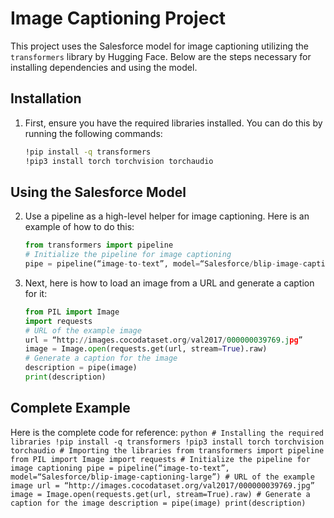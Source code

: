 # Image Captioning Project
This project uses the Salesforce model for image captioning utilizing the `transformers` library by Hugging Face. Below are the steps necessary for installing dependencies and using the model.
## Installation
1. First, ensure you have the required libraries installed. You can do this by running the following commands:
    ```bash
    !pip install -q transformers
    !pip3 install torch torchvision torchaudio
    ```
## Using the Salesforce Model
2. Use a pipeline as a high-level helper for image captioning. Here is an example of how to do this:
    ```python
    from transformers import pipeline
    # Initialize the pipeline for image captioning
    pipe = pipeline(“image-to-text”, model=“Salesforce/blip-image-captioning-large”)
    ```
3. Next, here is how to load an image from a URL and generate a caption for it:
    ```python
    from PIL import Image
    import requests
    # URL of the example image
    url = “http://images.cocodataset.org/val2017/000000039769.jpg”
    image = Image.open(requests.get(url, stream=True).raw)
    # Generate a caption for the image
    description = pipe(image)
    print(description)
    ```
## Complete Example
Here is the complete code for reference:
    ```python
    # Installing the required libraries
    !pip install -q transformers
    !pip3 install torch torchvision torchaudio
    # Importing the libraries
    from transformers import pipeline
    from PIL import Image
    import requests
    # Initialize the pipeline for image captioning
    pipe = pipeline(“image-to-text”, model=“Salesforce/blip-image-captioning-large”)
    # URL of the example image
    url = “http://images.cocodataset.org/val2017/000000039769.jpg”
    image = Image.open(requests.get(url, stream=True).raw)
    # Generate a caption for the image
    description = pipe(image)
    print(description)
    ```
